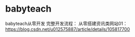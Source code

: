 # babyteach
babyteach从零开发
完整开发流程：
从零搭建资讯类网站01：https://blog.csdn.net/u012575887/article/details/105817700
